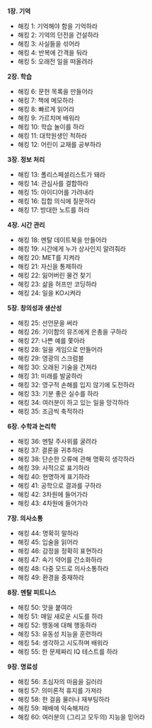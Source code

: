 **1장. 기억**

* 해킹 1: 기억해야 함을 기억하라
* 해킹 2: 기억의 던전을 건설하라
* 해킹 3: 사실들을 섞어라
* 해킹 4: 반복에 간격을 둬라
* 해킹 5: 오래전 일을 떠올려라



**2장. 학습**

* 해킹 6: 문헌 목록을 만들어라
* 해킹 7: 책에 메모하라
* 해킹 8: 빠르게 읽어라
* 해킹 9: 가르치며 배워라
* 해킹 10: 학습 놀이를 하라
* 해킹 11: 대학원생인 척하라
* 해킹 12: 어린이 교재를 공부하라



**3장. 정보 처리**

* 해킹 13: 폴리스페셜리스트가 돼라
* 해킹 14: 관심사를 결합하라
* 해킹 15: 아이디어를 가려내라
* 해킹 16: 집합 의식에 질문하라
* 해킹 17: 방대한 노트를 하라



**4장. 시간 관리**

* 해킹 18: 멘탈 데이트북을 만들어라
* 해킹 19: 시간에게 누가 상사인지 알려줘라
* 해킹 20: MET를 지켜라
* 해킹 21: 자신을 통제하라
* 해킹 22: 잃어버린 물건 찾기
* 해킹 23: 삶을 허프만 코딩하라
* 해킹 24: 일을 KO시켜라



**5장. 창의성과 생산성**

* 해킹 25: 선언문을 써라
* 해킹 26: 기이함의 뮤즈에게 은총을 구하라
* 해킹 27: 나쁜 예를 쫓아라
* 해킹 28: 일을 게임으로 만들어라
* 해킹 29: 영광의 스크럼블
* 해킹 30: 오래된 기술을 건져라
* 해킹 31: 미래를 발굴하라
* 해킹 32: 영구적 손해를 입지 않기에 도전하라
* 해킹 33: 기분 좋은 실수를 하라
* 해킹 34: 여러분이 하고 있는 일을 망각하라
* 해킹 35: 조금씩 축적하라



**6장. 수학과 논리학**

* 해킹 36: 멘탈 주사위를 굴려라
* 해킹 37: 결론을 귀추하라
* 해킹 38: 단순한 오류에 관해 명확히 생각하라
* 해킹 39: 사적으로 표기하라
* 해킹 40: 현명하게 표기하라
* 해킹 41: 공학으로 결과를 구하라
* 해킹 42: 3차원에 들어가라
* 해킹 43: 4차원에 들어가라



**7장. 의사소통**

* 해킹 44: 명확히 말하라
* 해킹 45: 입술을 읽어라
* 해킹 46: 감정을 정확히 표현하라
* 해킹 47: 속기 약어를 간소화하라
* 해킹 48: 다중 모드로 의사소통하라
* 해킹 49: 환경을 중재하라



**8장. 멘탈 피트니스**

* 해킹 50: 맛을 붙여라
* 해킹 51: 매일 새로운 시도를 하라
* 해킹 52: 행동에 대해 행동하라
* 해킹 53: 유동성 지능을 훈련하라
* 해킹 54: 생각하고 시도하며 배워라
* 해킹 55: 한 문제짜리 IQ 테스트를 하라



**9장. 명료성**

* 해킹 56: 초심자의 마음을 길러라
* 해킹 57: 의미론적 휴지를 가져라
* 해킹 58: 한 걸음 물러나 재부팅하라
* 해킹 59: 패배에 익숙해져라
* 해킹 60: 여러분의 \(그리고 모두의\) 지능을 믿어라



